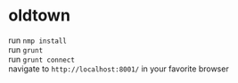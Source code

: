 # oldtown

run ```nmp install```  
run ```grunt```  
run ```grunt connect```  
navigate to ```http://localhost:8001/``` in your favorite browser